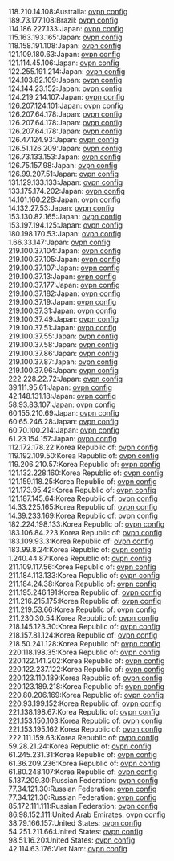 118.210.14.108:Australia: [ovpn config](vpn/118_210_14_108.ovpn)  
189.73.177.108:Brazil: [ovpn config](vpn/189_73_177_108.ovpn)  
114.186.227.133:Japan: [ovpn config](vpn/114_186_227_133.ovpn)  
115.163.193.165:Japan: [ovpn config](vpn/115_163_193_165.ovpn)  
118.158.191.108:Japan: [ovpn config](vpn/118_158_191_108.ovpn)  
121.109.180.63:Japan: [ovpn config](vpn/121_109_180_63.ovpn)  
121.114.45.106:Japan: [ovpn config](vpn/121_114_45_106.ovpn)  
122.255.191.214:Japan: [ovpn config](vpn/122_255_191_214.ovpn)  
124.103.82.109:Japan: [ovpn config](vpn/124_103_82_109.ovpn)  
124.144.23.152:Japan: [ovpn config](vpn/124_144_23_152.ovpn)  
124.219.214.107:Japan: [ovpn config](vpn/124_219_214_107.ovpn)  
126.207.124.101:Japan: [ovpn config](vpn/126_207_124_101.ovpn)  
126.207.64.178:Japan: [ovpn config](vpn/126_207_64_178.ovpn)  
126.207.64.178:Japan: [ovpn config](vpn/126_207_64_178.ovpn)  
126.207.64.178:Japan: [ovpn config](vpn/126_207_64_178.ovpn)  
126.47.124.93:Japan: [ovpn config](vpn/126_47_124_93.ovpn)  
126.51.126.209:Japan: [ovpn config](vpn/126_51_126_209.ovpn)  
126.73.133.153:Japan: [ovpn config](vpn/126_73_133_153.ovpn)  
126.75.157.98:Japan: [ovpn config](vpn/126_75_157_98.ovpn)  
126.99.207.51:Japan: [ovpn config](vpn/126_99_207_51.ovpn)  
131.129.133.133:Japan: [ovpn config](vpn/131_129_133_133.ovpn)  
133.175.174.202:Japan: [ovpn config](vpn/133_175_174_202.ovpn)  
14.101.160.228:Japan: [ovpn config](vpn/14_101_160_228.ovpn)  
14.132.27.53:Japan: [ovpn config](vpn/14_132_27_53.ovpn)  
153.130.82.165:Japan: [ovpn config](vpn/153_130_82_165.ovpn)  
153.197.194.125:Japan: [ovpn config](vpn/153_197_194_125.ovpn)  
180.198.170.53:Japan: [ovpn config](vpn/180_198_170_53.ovpn)  
1.66.33.147:Japan: [ovpn config](vpn/1_66_33_147.ovpn)  
219.100.37.104:Japan: [ovpn config](vpn/219_100_37_104.ovpn)  
219.100.37.105:Japan: [ovpn config](vpn/219_100_37_105.ovpn)  
219.100.37.107:Japan: [ovpn config](vpn/219_100_37_107.ovpn)  
219.100.37.13:Japan: [ovpn config](vpn/219_100_37_13.ovpn)  
219.100.37.177:Japan: [ovpn config](vpn/219_100_37_177.ovpn)  
219.100.37.182:Japan: [ovpn config](vpn/219_100_37_182.ovpn)  
219.100.37.19:Japan: [ovpn config](vpn/219_100_37_19.ovpn)  
219.100.37.31:Japan: [ovpn config](vpn/219_100_37_31.ovpn)  
219.100.37.49:Japan: [ovpn config](vpn/219_100_37_49.ovpn)  
219.100.37.51:Japan: [ovpn config](vpn/219_100_37_51.ovpn)  
219.100.37.55:Japan: [ovpn config](vpn/219_100_37_55.ovpn)  
219.100.37.58:Japan: [ovpn config](vpn/219_100_37_58.ovpn)  
219.100.37.86:Japan: [ovpn config](vpn/219_100_37_86.ovpn)  
219.100.37.87:Japan: [ovpn config](vpn/219_100_37_87.ovpn)  
219.100.37.96:Japan: [ovpn config](vpn/219_100_37_96.ovpn)  
222.228.22.72:Japan: [ovpn config](vpn/222_228_22_72.ovpn)  
39.111.95.61:Japan: [ovpn config](vpn/39_111_95_61.ovpn)  
42.148.131.18:Japan: [ovpn config](vpn/42_148_131_18.ovpn)  
58.93.83.107:Japan: [ovpn config](vpn/58_93_83_107.ovpn)  
60.155.210.69:Japan: [ovpn config](vpn/60_155_210_69.ovpn)  
60.65.246.28:Japan: [ovpn config](vpn/60_65_246_28.ovpn)  
60.70.100.214:Japan: [ovpn config](vpn/60_70_100_214.ovpn)  
61.23.154.157:Japan: [ovpn config](vpn/61_23_154_157.ovpn)  
112.172.178.22:Korea Republic of: [ovpn config](vpn/112_172_178_22.ovpn)  
119.192.109.50:Korea Republic of: [ovpn config](vpn/119_192_109_50.ovpn)  
119.206.210.57:Korea Republic of: [ovpn config](vpn/119_206_210_57.ovpn)  
121.132.228.160:Korea Republic of: [ovpn config](vpn/121_132_228_160.ovpn)  
121.159.118.25:Korea Republic of: [ovpn config](vpn/121_159_118_25.ovpn)  
121.173.95.42:Korea Republic of: [ovpn config](vpn/121_173_95_42.ovpn)  
121.187.145.64:Korea Republic of: [ovpn config](vpn/121_187_145_64.ovpn)  
14.33.225.165:Korea Republic of: [ovpn config](vpn/14_33_225_165.ovpn)  
14.39.233.169:Korea Republic of: [ovpn config](vpn/14_39_233_169.ovpn)  
182.224.198.133:Korea Republic of: [ovpn config](vpn/182_224_198_133.ovpn)  
183.106.84.223:Korea Republic of: [ovpn config](vpn/183_106_84_223.ovpn)  
183.109.93.3:Korea Republic of: [ovpn config](vpn/183_109_93_3.ovpn)  
183.99.8.24:Korea Republic of: [ovpn config](vpn/183_99_8_24.ovpn)  
1.240.44.87:Korea Republic of: [ovpn config](vpn/1_240_44_87.ovpn)  
211.109.117.56:Korea Republic of: [ovpn config](vpn/211_109_117_56.ovpn)  
211.184.113.133:Korea Republic of: [ovpn config](vpn/211_184_113_133.ovpn)  
211.184.24.38:Korea Republic of: [ovpn config](vpn/211_184_24_38.ovpn)  
211.195.246.191:Korea Republic of: [ovpn config](vpn/211_195_246_191.ovpn)  
211.216.215.175:Korea Republic of: [ovpn config](vpn/211_216_215_175.ovpn)  
211.219.53.66:Korea Republic of: [ovpn config](vpn/211_219_53_66.ovpn)  
211.230.30.54:Korea Republic of: [ovpn config](vpn/211_230_30_54.ovpn)  
218.145.123.30:Korea Republic of: [ovpn config](vpn/218_145_123_30.ovpn)  
218.157.81.124:Korea Republic of: [ovpn config](vpn/218_157_81_124.ovpn)  
218.50.241.128:Korea Republic of: [ovpn config](vpn/218_50_241_128.ovpn)  
220.118.198.35:Korea Republic of: [ovpn config](vpn/220_118_198_35.ovpn)  
220.122.141.202:Korea Republic of: [ovpn config](vpn/220_122_141_202.ovpn)  
220.122.237.122:Korea Republic of: [ovpn config](vpn/220_122_237_122.ovpn)  
220.123.110.189:Korea Republic of: [ovpn config](vpn/220_123_110_189.ovpn)  
220.123.189.218:Korea Republic of: [ovpn config](vpn/220_123_189_218.ovpn)  
220.80.206.169:Korea Republic of: [ovpn config](vpn/220_80_206_169.ovpn)  
220.93.199.152:Korea Republic of: [ovpn config](vpn/220_93_199_152.ovpn)  
221.138.198.67:Korea Republic of: [ovpn config](vpn/221_138_198_67.ovpn)  
221.153.150.103:Korea Republic of: [ovpn config](vpn/221_153_150_103.ovpn)  
221.153.195.162:Korea Republic of: [ovpn config](vpn/221_153_195_162.ovpn)  
222.111.159.63:Korea Republic of: [ovpn config](vpn/222_111_159_63.ovpn)  
59.28.21.24:Korea Republic of: [ovpn config](vpn/59_28_21_24.ovpn)  
61.245.231.31:Korea Republic of: [ovpn config](vpn/61_245_231_31.ovpn)  
61.36.209.236:Korea Republic of: [ovpn config](vpn/61_36_209_236.ovpn)  
61.80.248.107:Korea Republic of: [ovpn config](vpn/61_80_248_107.ovpn)  
5.137.209.30:Russian Federation: [ovpn config](vpn/5_137_209_30.ovpn)  
77.34.121.30:Russian Federation: [ovpn config](vpn/77_34_121_30.ovpn)  
77.34.121.30:Russian Federation: [ovpn config](vpn/77_34_121_30.ovpn)  
85.172.111.111:Russian Federation: [ovpn config](vpn/85_172_111_111.ovpn)  
86.98.152.111:United Arab Emirates: [ovpn config](vpn/86_98_152_111.ovpn)  
38.79.166.157:United States: [ovpn config](vpn/38_79_166_157.ovpn)  
54.251.211.66:United States: [ovpn config](vpn/54_251_211_66.ovpn)  
98.51.16.20:United States: [ovpn config](vpn/98_51_16_20.ovpn)  
42.114.63.176:Viet Nam: [ovpn config](vpn/42_114_63_176.ovpn)  
